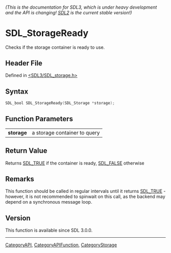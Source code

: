 ###### (This is the documentation for SDL3, which is under heavy development and the API is changing! [SDL2](https://wiki.libsdl.org/SDL2/) is the current stable version!)
# SDL_StorageReady

Checks if the storage container is ready to use.

## Header File

Defined in [<SDL3/SDL_storage.h>](https://github.com/libsdl-org/SDL/blob/main/include/SDL3/SDL_storage.h)

## Syntax

```c
SDL_bool SDL_StorageReady(SDL_Storage *storage);

```

## Function Parameters

|                 |                              |
| --------------- | ---------------------------- |
| **storage**     | a storage container to query |

## Return Value

Returns [SDL_TRUE](SDL_TRUE) if the container is ready,
[SDL_FALSE](SDL_FALSE) otherwise

## Remarks

This function should be called in regular intervals until it returns
[SDL_TRUE](SDL_TRUE) - however, it is not recommended to spinwait on this
call, as the backend may depend on a synchronous message loop.

## Version

This function is available since SDL 3.0.0.

----
[CategoryAPI](CategoryAPI), [CategoryAPIFunction](CategoryAPIFunction), [CategoryStorage](CategoryStorage)

